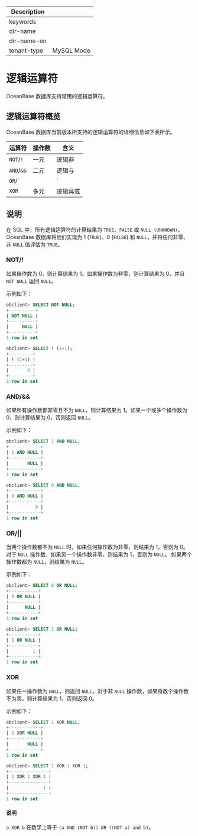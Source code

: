 | Description   |                 |
|---------------|-----------------|
| keywords      |                 |
| dir-name      |                 |
| dir-name-en   |                 |
| tenant-type   | MySQL Mode      |

# 逻辑运算符

OceanBase 数据库支持常用的逻辑运算符。

## 逻辑运算符概览

OceanBase 数据库当前版本所支持的逻辑运算符的详细信息如下表所示。

|    运算符     | 操作数 |  含义  |
|------------|-----|------|
| `NOT`/`!`  | 一元  | 逻辑非  |
| `AND`/`&&` | 二元  | 逻辑与  |
| `OR`/`||`  | 二元  | 逻辑或  |
| `XOR`      | 多元  | 逻辑异或 |

## 说明

在 SQL 中，所有逻辑运算符的计算结果为 `TRUE`、`FALSE` 或 `NULL (UNKNOWN)`。OceanBase 数据库将他们实现为 1 (`TRUE`)、0 (`FALSE`) 和 `NULL`，并将任何非零、非 `NULL` 值评估为 `TRUE`。

### NOT/!

如果操作数为 0，则计算结果为 1。如果操作数为非零，则计算结果为 0，并且 `NOT NULL` 返回 `NULL`。

示例如下：

```sql
obclient> SELECT NOT NULL;
+----------+
| NOT NULL |
+----------+
|     NULL |
+----------+
1 row in set

obclient> SELECT ! (1+1);
+---------+
| ! (1+1) |
+---------+
|       0 |
+---------+
1 row in set
```

### AND/\&\&

如果所有操作数都非零且不为 `NULL`，则计算结果为 1。如果一个或多个操作数为 0，则计算结果为 0，否则返回 `NULL`。

示例如下：

```sql
obclient> SELECT 1 AND NULL;
+------------+
| 1 AND NULL |
+------------+
|       NULL |
+------------+
1 row in set

obclient> SELECT 0 AND NULL;
+------------+
| 0 AND NULL |
+------------+
|          0 |
+------------+
1 row in set
```

### OR/\|\|

当两个操作数都不为 `NULL` 时，如果任何操作数为非零，则结果为 1，否则为 0。 对于 `NULL` 操作数，如果另一个操作数非零，则结果为 1，否则为 `NULL`。 如果两个操作数都为 `NULL`，则结果为 `NULL`。

示例如下：

```sql
obclient> SELECT 0 OR NULL;
+-----------+
| 0 OR NULL |
+-----------+
|      NULL |
+-----------+
1 row in set

obclient> SELECT 1 OR NULL;
+-----------+
| 1 OR NULL |
+-----------+
|         1 |
+-----------+
1 row in set
```

### XOR

如果任一操作数为 `NULL`，则返回 `NULL`。对于非 `NULL` 操作数，如果奇数个操作数不为零，则计算结果为 1，否则返回 0。

示例如下：

```sql
obclient> SELECT 1 XOR NULL;
+------------+
| 1 XOR NULL |
+------------+
|       NULL |
+------------+
1 row in set

obclient> SELECT 1 XOR 1 XOR 1;
+---------------+
| 1 XOR 1 XOR 1 |
+---------------+
|             1 |
+---------------+
1 row in set
```

  <main id="notice" type='explain'>
    <h4>说明</h4>
    <p><code>a XOR b</code> 在数学上等于 <code>(a AND (NOT b)) OR ((NOT a) and b)</code>。</p>
  </main>
